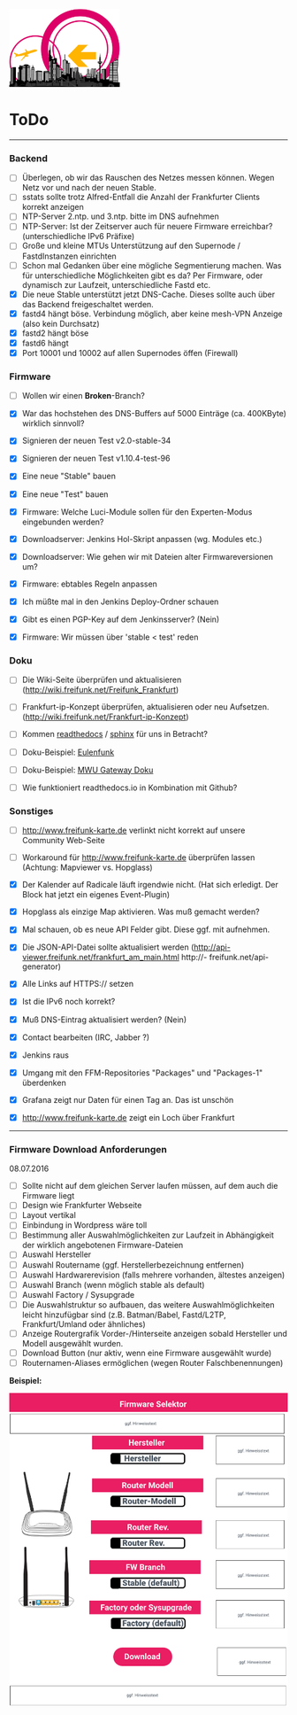 ![Logo](https://raw.githubusercontent.com/oszilloskop/DiesUndDas/master/images/logo-ffm.png)  

# ToDo

---

### Backend

- [ ] Überlegen, ob wir das Rauschen des Netzes messen können. Wegen Netz vor und nach der neuen Stable.
- [ ] sstats sollte trotz Alfred-Entfall die Anzahl der Frankfurter Clients korrekt anzeigen
- [ ] NTP-Server 2.ntp. und 3.ntp. bitte im DNS aufnehmen  
- [ ] NTP-Server: Ist der Zeitserver auch für neuere Firmware erreichbar? (unterschiedliche IPv6 Präfixe)  
- [ ] Große und kleine MTUs Unterstützung auf den Supernode / FastdInstanzen einrichten  
- [ ] Schon mal Gedanken über eine mögliche Segmentierung machen. Was für unterschiedliche Möglichkeiten gibt es da? Per Firmware, oder dynamisch zur Laufzeit, unterschiedliche Fastd etc.
- [x] Die neue Stable unterstützt jetzt DNS-Cache. Dieses sollte auch über das Backend freigeschaltet werden.
- [x] fastd4 hängt böse. Verbindung möglich, aber keine mesh-VPN Anzeige (also kein Durchsatz)  
- [x] fastd2 hängt böse  
- [x] fastd6 hängt  
- [x] Port 10001 und 10002 auf allen Supernodes öffen (Firewall)  

### Firmware 
- [ ] Wollen wir einen **Broken**-Branch? 
- [x] War das hochstehen des DNS-Buffers auf 5000 Einträge (ca. 400KByte) wirklich sinnvoll?
- [x] Signieren der neuen Test v2.0-stable-34
- [x] Signieren der neuen Test v1.10.4-test-96
- [x] Eine neue "Stable" bauen  
- [x] Eine neue "Test" bauen  
- [x] Firmware: Welche Luci-Module sollen für den Experten-Modus eingebunden werden?  
- [x] Downloadserver: Jenkins Hol-Skript anpassen (wg. Modules etc.)  
- [x] Downloadserver: Wie gehen wir mit Dateien alter Firmwareversionen um? 
- [x] Firmware: ebtables Regeln anpassen  
- [x] Ich müßte mal in den Jenkins Deploy-Ordner schauen  
- [x] Gibt es einen PGP-Key auf dem Jenkinsserver? (Nein)  
- [x] Firmware: Wir müssen über 'stable < test' reden  


### Doku

- [ ] Die Wiki-Seite überprüfen und aktualisieren (http://wiki.freifunk.net/Freifunk_Frankfurt)  
- [ ] Frankfurt-ip-Konzept überprüfen, aktualisieren oder neu Aufsetzen. (http://wiki.freifunk.net/Frankfurt-ip-Konzept)  
- [ ] Kommen [readthedocs](https://docs.readthedocs.io/en/latest/) / [sphinx](http://www.sphinx-doc.org/en/stable/) für uns in Betracht?
 - [ ] Doku-Beispiel: [Eulenfunk](http://eulenfunk.readthedocs.io/en/stable/)  
 - [ ] Doku-Beispiel: [MWU Gateway Doku](http://gluon-gateway-doku.readthedocs.io/de/latest/index.html)  
 - [ ] Wie funktioniert readthedocs.io in Kombination mit Github?  



### Sonstiges

- [ ] http://www.freifunk-karte.de verlinkt nicht korrekt auf unsere Community Web-Seite  
 - [ ] Workaround für http://www.freifunk-karte.de überprüfen lassen (Achtung: Mapviewer vs. Hopglass) 
- [x] Der Kalender auf Radicale läuft irgendwie nicht. (Hat sich erledigt. Der Block hat jetzt ein eigenes Event-Plugin)
- [x] Hopglass als einzige Map aktivieren. Was muß gemacht werden?
- [x] Mal schauen, ob es neue API Felder gibt. Diese ggf. mit aufnehmen.
- [x] Die JSON-API-Datei sollte aktualisiert werden (http://api-viewer.freifunk.net/frankfurt_am_main.html http://- freifunk.net/api-generator) 
 - [x] Alle Links auf HTTPS:// setzen
 - [x] Ist die IPv6 noch korrekt?
 - [x] Muß DNS-Eintrag aktualisiert werden? (Nein)
 - [x] Contact bearbeiten (IRC, Jabber ?)
 - [x] Jenkins raus 
- [x] Umgang mit den FFM-Repositories "Packages" und "Packages-1" überdenken  
- [x] Grafana zeigt nur Daten für einen Tag an. Das ist unschön  
- [x] http://www.freifunk-karte.de zeigt ein Loch über Frankfurt  


---


### Firmware Download Anforderungen

08.07.2016

- [ ] Sollte nicht auf dem gleichen Server laufen müssen, auf dem auch die Firmware liegt  
- [ ] Design wie Frankfurter Webseite  
- [ ] Layout vertikal 
- [ ] Einbindung in Wordpress wäre toll  
- [ ] Bestimmung aller Auswahlmöglichkeiten zur Laufzeit in Abhängigkeit der wirklich angebotenen Firmware-Dateien   
 - [ ] Auswahl Hersteller  
 - [ ] Auswahl Routername  (ggf. Herstellerbezeichnung entfernen)
 - [ ] Auswahl Hardwarerevision (falls mehrere vorhanden, ältestes anzeigen)  
 - [ ] Auswahl Branch (wenn möglich stable als default)   
 - [ ] Auswahl Factory / Sysupgrade
 - [ ] Die Auswahlstruktur so aufbauen, das weitere Auswahlmöglichkeiten leicht hinzufügbar sind (z.B. Batman/Babel, Fastd/L2TP, Frankfurt/Umland oder ähnliches)
- [ ] Anzeige Routergrafik Vorder-/Hinterseite anzeigen sobald Hersteller und Modell ausgewählt wurden.
- [ ] Download Button (nur aktiv, wenn eine Firmware ausgewählt wurde)  
- [ ] Routernamen-Aliases ermöglichen (wegen Router Falschbenennungen)

**Beispiel:**  

![Design](https://raw.githubusercontent.com/oszilloskop/DiesUndDas/master/images/fw-downloader-design-01.png)  
